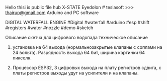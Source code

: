 Hello thisi is public file hub
X-STATE Eyedolon # teslasoft >>> thairup@gmail.com
Arduino and PC software


DIGITAL WATERFALL ENGINE
#Digital #waterfall #arduino #esp #shift #registers #water #nozzle #demo #sketch

Описание скетча для цифрового водопада
техническое описание

1. установка на 64 выхода (нормальнозакрытые клапаны с соплами на 24 вольта).
Разрядность выхода 64 бит, ширина картинки 64 пикселя.

2. Процессор ESP32, 3 цифровых выхода на плату регистров сдвига, с платы регистров выходы удут на усилители и на клапаны.







